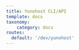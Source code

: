 ```yaml
---
title: Yunohost CLI/API
template: docs
taxonomy:
    category: docs
routes:
  default: '/dev/yunohost'
---
```


